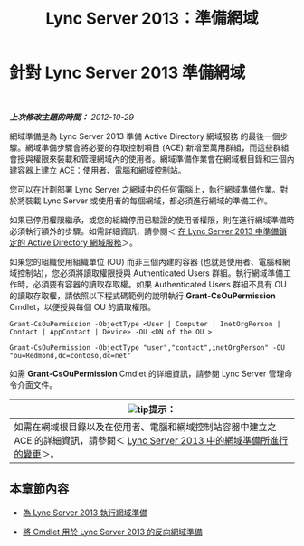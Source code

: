 ﻿---
title: Lync Server 2013：準備網域
TOCTitle: 準備網域
ms:assetid: 8eea541c-5f9d-4afc-92a8-a31d6f742544
ms:mtpsurl: https://technet.microsoft.com/zh-tw/library/Gg398721(v=OCS.15)
ms:contentKeyID: 49291636
ms.date: 08/10/2015
mtps_version: v=OCS.15
ms.translationtype: HT
---

# 針對 Lync Server 2013 準備網域

 

_**上次修改主題的時間：** 2012-10-29_

網域準備是為 Lync Server 2013 準備 Active Directory 網域服務 的最後一個步驟。網域準備步驟會將必要的存取控制項目 (ACE) 新增至萬用群組，而這些群組會授與權限來裝載和管理網域內的使用者。網域準備作業會在網域根目錄和三個內建容器上建立 ACE：使用者、電腦和網域控制站。

您可以在計劃部署 Lync Server 之網域中的任何電腦上，執行網域準備作業。對於將裝載 Lync Server 或使用者的每個網域，都必須進行網域的準備工作。

如果已停用權限繼承，或您的組織停用已驗證的使用者權限，則在進行網域準備時必須執行額外的步驟。如需詳細資訊，請參閱＜ [在 Lync Server 2013 中準備鎖定的 Active Directory 網域服務](lync-server-2013-preparing-a-locked-down-active-directory-domain-services.md)＞。

如果您的組織使用組織單位 (OU) 而非三個內建的容器 (也就是使用者、電腦和網域控制站)，您必須將讀取權限授與 Authenticated Users 群組。執行網域準備工作時，必須要有容器的讀取存取權。如果 Authenticated Users 群組不具有 OU 的讀取存取權，請依照以下程式碼範例的說明執行 **Grant-CsOuPermission** Cmdlet，以便授與每個 OU 的讀取權限。

  ```
  Grant-CsOuPermission -ObjectType <User | Computer | InetOrgPerson | Contact | AppContact | Device> -OU <DN of the OU > 
  ```
  ```
  Grant-CsOuPermission -ObjectType "user","contact",inetOrgPerson" -OU "ou=Redmond,dc=contoso,dc=net"
  ```

如需 **Grant-CsOuPermission** Cmdlet 的詳細資訊，請參閱 Lync Server 管理命令介面文件。

<table>
<thead>
<tr class="header">
<th><img src="images/JJ205025.tip(OCS.15).gif" title="tip" alt="tip" />提示：</th>
</tr>
</thead>
<tbody>
<tr class="odd">
<td>如需在網域根目錄以及在使用者、電腦和網域控制站容器中建立之 ACE 的詳細資訊，請參閱＜ <a href="lync-server-2013-changes-made-by-domain-preparation.md">Lync Server 2013 中的網域準備所進行的變更</a>＞。</td>
</tr>
</tbody>
</table>


## 本章節內容

  - [為 Lync Server 2013 執行網域準備](lync-server-2013-running-domain-preparation.md)

  - [將 Cmdlet 用於 Lync Server 2013 的反向網域準備](lync-server-2013-using-cmdlets-to-reverse-domain-preparation.md)


